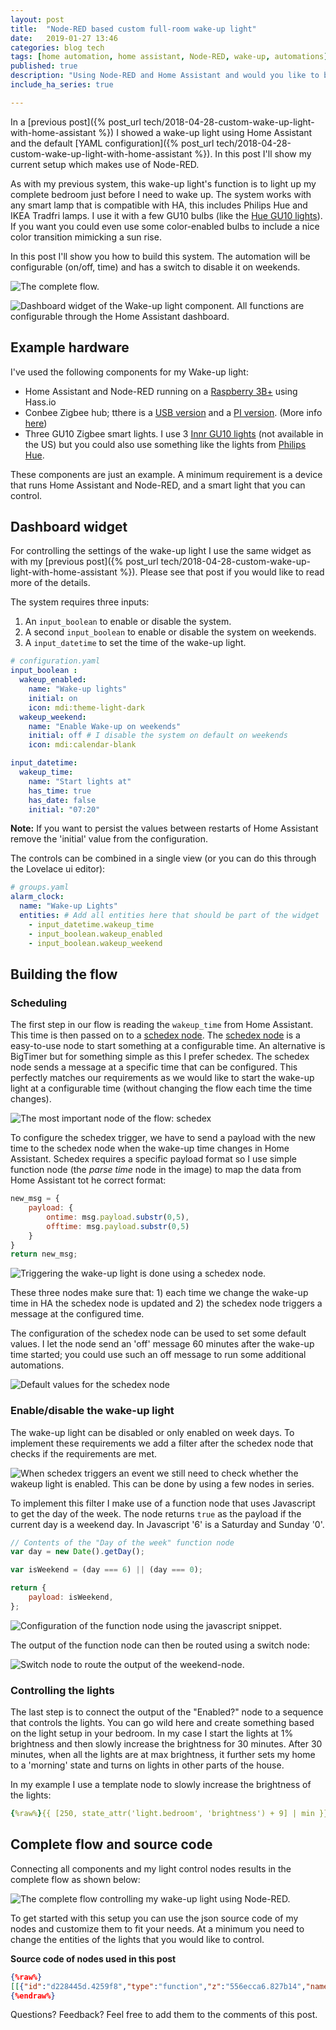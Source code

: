 ```yaml
---
layout: post
title:  "Node-RED based custom full-room wake-up light"
date:   2019-01-27 13:46
categories: blog tech
tags: [home automation, home assistant, Node-RED, wake-up, automations]
published: true
description: "Using Node-RED and Home Assistant and would you like to build a custom full room wake-up light? In this post I show my setup and explain how to build a wake-up light using Node-RED."
include_ha_series: true

---
```


In a [previous post]({% post_url tech/2018-04-28-custom-wake-up-light-with-home-assistant %}) I showed a wake-up light using Home Assistant and the default [YAML configuration]({% post_url tech/2018-04-28-custom-wake-up-light-with-home-assistant %}). In this post I'll show my current setup which makes use of Node-RED.

As with my previous system, this wake-up light's function is to light up my complete bedroom just before I need to wake up. The system works with any smart lamp that is compatible with HA, this includes Philips Hue and IKEA Tradfri lamps. I use it with a few GU10 bulbs (like the [Hue GU10 lights](https://amzn.to/2W0NouR)). If you want you could even use some color-enabled bulbs to include a nice color transition mimicking a sun rise.

In this post I'll show you how to build this system. The automation will be configurable (on/off, time) and has a switch to disable it on weekends.

![The complete flow.](/assets/images/ha/wake-up-light-full-sequence.png)

![Dashboard widget of the Wake-up light component. All functions are configurable through the Home Assistant dashboard.](/assets/images/ha/ha-wake-up-lights.png)

## Example hardware

I've used the following components for my Wake-up light:

- Home Assistant and Node-RED running on a [Raspberry 3B+](https://amzn.to/2MsXfoO) using Hass.io
- Conbee Zigbee hub; tthere is a [USB version](https://amzn.to/2Tov8cQ) and a [PI version](https://amzn.to/2sPKzzm). (More info [here](https://github.com/dresden-elektronik/deconz-rest-plugin))
- Three GU10 Zigbee smart lights. I use 3 [Innr GU10 lights](https://amzn.to/2CNPwgy) (not available in the US) but you could also use something like the lights from [Philips Hue](https://amzn.to/2W0NouR).

These components are just an example. A minimum requirement is a device that runs Home Assistant and Node-RED, and a smart light that you can control.

## Dashboard widget

For controlling the settings of the wake-up light I use the same widget as with my [previous post]({% post_url tech/2018-04-28-custom-wake-up-light-with-home-assistant %}). Please see that post if you would like to read more of the details.

The system requires three inputs:

1. An `input_boolean` to enable or disable the system.
2. A second `input_boolean` to enable or disable the system on weekends.
3. A `input_datetime` to set the time of the wake-up light.

```yaml
# configuration.yaml
input_boolean :
  wakeup_enabled:
    name: "Wake-up lights"
    initial: on
    icon: mdi:theme-light-dark
  wakeup_weekend:
    name: "Enable Wake-up on weekends"
    initial: off # I disable the system on default on weekends
    icon: mdi:calendar-blank

input_datetime:
  wakeup_time:
    name: "Start lights at"
    has_time: true
    has_date: false
    initial: "07:20"
```

**Note:** If you want to persist the values between restarts of Home Assistant remove the 'initial' value from the configuration.

The controls can be combined in a single view (or you can do this through the Lovelace ui editor):

```yaml
# groups.yaml
alarm_clock:
  name: "Wake-up Lights"
  entities: # Add all entities here that should be part of the widget
    - input_datetime.wakeup_time
    - input_boolean.wakeup_enabled
    - input_boolean.wakeup_weekend
```


## Building the flow

### Scheduling

The first step in our flow is reading the `wakeup_time` from Home Assistant. This time is then passed on to a [schedex node](https://www.npmjs.com/package/node-red-contrib-schedex). The [schedex node](https://www.npmjs.com/package/node-red-contrib-schedex) is a easy-to-use node to start something at a configurable time. An alternative is BigTimer but for something simple as this I prefer schedex. The schedex node sends a message at a specific time that can be configured. This perfectly matches our requirements as we would like to start the wake-up light at a configurable time (without changing the flow each time the time changes).

![The most important node of the flow: schedex](/assets/images/ha/schedex-node.png)

To configure the schedex trigger, we have to send a payload with the new time to the schedex node when the wake-up time changes in Home Assistant. Schedex requires a specific payload format so I use simple function node (the *parse time* node in the image) to map the data from Home Assistant tot he correct format:

```js
new_msg = {
    payload: {
        ontime: msg.payload.substr(0,5),
        offtime: msg.payload.substr(0,5)
    }
}
return new_msg;
```

![Triggering the wake-up light is done using a schedex node.](/assets/images/ha/wakeup-time-input.png)

These three nodes make sure that: 1) each time we change the wake-up time in HA the schedex node is updated and 2) the schedex node triggers a message at the configured time.

The configuration of the schedex node can be used to set some default values. I let the node send an 'off' message 60 minutes after the wake-up time started; you could use such an off message to run some additional automations.

![Default values for the schedex node](/assets/images/ha/schedex-node-config-onoff.png)

### Enable/disable the wake-up light

The wake-up light can be disabled or only enabled on week days. To implement these requirements we add a filter after the schedex node that checks if the requirements are met.

![When schedex triggers an event we still need to check whether the wakeup light is enabled. This can be done by using a few nodes in series.](/assets/images/ha/wakeup-control-nodes.png)

To implement this filter I make use of a function node that uses Javascript to get the day of the week. The node returns `true` as the payload if the current day is a weekend day. In Javascript '6' is a Saturday and Sunday '0'.

```js
// Contents of the "Day of the week" function node
var day = new Date().getDay();

var isWeekend = (day === 6) || (day === 0);

return {
    payload: isWeekend,
};
```

![Configuration of the function node using the javascript snippet.](/assets/images/ha/wakeup-day-of-week.png)

The output of the function node can then be routed using a switch node:

![Switch node to route the output of the weekend-node.](/assets/images/ha/wakeup-day-of-week-switch.png)

### Controlling the lights

The last step is to connect the output of the "Enabled?" node to a sequence that controls the lights. You can go wild here and create something based on the light setup in your bedroom. In my case I start the lights at 1% brightness and then slowly increase the brightness for 30 minutes. After 30 minutes, when all the lights are at max brightness, it further sets my home to a 'morning' state and turns on lights in other parts of the house.

In my example I use a template node to slowly increase the brightness of the lights:

```yaml
{%raw%}{{ [250, state_attr('light.bedroom', 'brightness') + 9] | min }}{%endraw%}
```

## Complete flow and source code

Connecting all components and my light control nodes results in the complete flow as shown below:

![The complete flow controlling my wake-up light using Node-RED.](/assets/images/ha/wake-up-light-full-sequence.png)

To get started with this setup you can use the json source code of my nodes and customize them to fit your needs. At a minimum you need to change the entities of the lights that you would like to control.

**Source code of nodes used in this post**
```json
{%raw%}
[[{"id":"d228445d.4259f8","type":"function","z":"556ecca6.827b14","name":"Get day of week","func":"var day = new Date().getDay();\n\nvar isWeekend = (day === 6) || (day === 0); \n\nreturn {\n    payload: isWeekend,\n};","outputs":1,"noerr":0,"x":260,"y":1420,"wires":[["ba532104.74a48"]]},{"id":"ba532104.74a48","type":"switch","z":"556ecca6.827b14","name":"Is it weekend?","property":"payload","propertyType":"msg","rules":[{"t":"true"},{"t":"else"}],"checkall":"true","repair":false,"outputs":2,"x":260,"y":1460,"wires":[["e7a99d1f.bdef"],["e25ce15f.614ee"]]},{"id":"e7a99d1f.bdef","type":"api-current-state","z":"556ecca6.827b14","name":"Enabled on weekends?","server":"161bb087.35566f","halt_if":"off","halt_if_type":"str","halt_if_compare":"is","override_topic":true,"override_payload":true,"override_data":true,"entity_id":"input_boolean.wakeup_weekend","state_type":"str","outputs":2,"x":530,"y":1420,"wires":[["e25ce15f.614ee"],[]]},{"id":"e25ce15f.614ee","type":"api-current-state","z":"556ecca6.827b14","name":"Enabled?","server":"161bb087.35566f","halt_if":"off","halt_if_type":"str","halt_if_compare":"is","override_topic":true,"override_payload":true,"override_data":true,"entity_id":"input_boolean.wakeup_enabled","state_type":"str","outputs":2,"x":480,"y":1460,"wires":[["7db42b.e3de6bd4"],[]]},{"id":"7db42b.e3de6bd4","type":"api-call-service","z":"556ecca6.827b14","name":"1%","server":"161bb087.35566f","service_domain":"light","service":"turn_on","data":"{\"entity_id\":\"light.bedroom\",\"brightness\":1}","render_data":false,"mergecontext":"","output_location":"payload","output_location_type":"msg","x":230,"y":1600,"wires":[["5f30d3cb.1aadac"]]},{"id":"5f30d3cb.1aadac","type":"looptimer","z":"556ecca6.827b14","duration":"1","units":"Minute","maxloops":"30","maxtimeout":"35","maxtimeoutunits":"Minute","name":"","x":300,"y":1640,"wires":[["de710702.9a2d98"],[]]},{"id":"de710702.9a2d98","type":"api-render-template","z":"556ecca6.827b14","name":"Get new light setting","server":"161bb087.35566f","template":"{{ [250, state_attr('light.bedroom', 'brightness') + 9] | min }}","x":360,"y":1680,"wires":[["3df7037a.2f373c"]]},{"id":"3df7037a.2f373c","type":"api-call-service","z":"556ecca6.827b14","name":"Increase light","server":"161bb087.35566f","service_domain":"light","service":"turn_on","data":"{\"entity_id\":\"light.bedroom\",\"brightness\":\"{{ payload }}\"}","render_data":true,"mergecontext":"","output_location":"payload","output_location_type":"msg","x":370,"y":1720,"wires":[[]]},{"id":"df372079.83747","type":"server-state-changed","z":"556ecca6.827b14","name":"Wake up time input","server":"161bb087.35566f","entityidfilter":"input_datetime.wakeup_time","entityidfiltertype":"substring","outputinitially":true,"state_type":"str","haltifstate":"","halt_if_type":"","halt_if_compare":"is","outputs":1,"x":230,"y":1200,"wires":[["47ca214a.cd1c1"]]},{"id":"47ca214a.cd1c1","type":"function","z":"556ecca6.827b14","name":"Parse time","func":"new_msg = {\n    payload: {\n        ontime: msg.payload.substr(0,5),\n        offtime: msg.payload.substr(0,5)\n    }\n}\nreturn new_msg;","outputs":1,"noerr":0,"x":250,"y":1280,"wires":[["cfe7b8ae.660428"]]},{"id":"cfe7b8ae.660428","type":"schedex","z":"556ecca6.827b14","name":"Trigger at time","suspended":false,"lat":"","lon":"","ontime":"7:30","ontopic":"","onpayload":"on","onoffset":0,"onrandomoffset":0,"offtime":"12:00","offtopic":"","offpayload":"off","offoffset":"60","offrandomoffset":0,"mon":true,"tue":true,"wed":true,"thu":true,"fri":true,"sat":true,"sun":true,"x":440,"y":1280,"wires":[["b361dc76.e4a18"]]},{"id":"b361dc76.e4a18","type":"switch","z":"556ecca6.827b14","name":"is on","property":"payload","propertyType":"msg","rules":[{"t":"eq","v":"on","vt":"str"}],"checkall":"true","repair":false,"outputs":1,"x":590,"y":1280,"wires":[["d228445d.4259f8"]]},{"id":"235e234a.7b2aac","type":"comment","z":"556ecca6.827b14","name":"Time setting input","info":"","x":230,"y":1160,"wires":[]},{"id":"b938cf54.1bdd3","type":"comment","z":"556ecca6.827b14","name":"Trigger at the configured time","info":"","x":480,"y":1240,"wires":[]},{"id":"5a93ca40.9dd574","type":"comment","z":"556ecca6.827b14","name":"Check if the wake-up light should be enabled on this day of the week","info":"","x":390,"y":1360,"wires":[]},{"id":"e34ba2ee.19df8","type":"comment","z":"556ecca6.827b14","name":"Run the wake-up sequence","info":"","x":260,"y":1520,"wires":[]},{"id":"161bb087.35566f","type":"server","z":"","name":"Home Assistant"}]
{%endraw%}
```

Questions? Feedback? Feel free to add them to the comments of this post.

